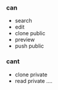 ### can

- search
- edit
- clone public
- preview
- push public

### cant

- clone private
- read private
....